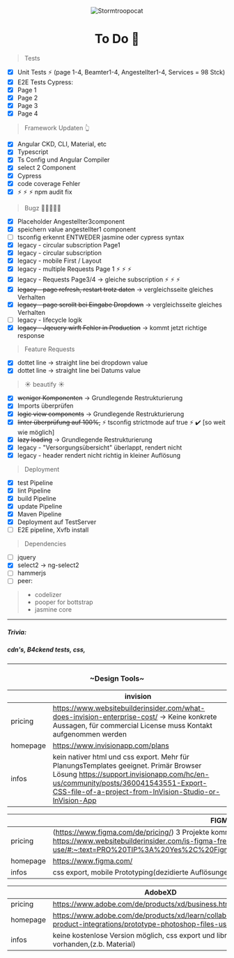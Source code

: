 <span style="text-align: center">

![Stormtroopocat](https://octodex.github.com/images/nyantocat.gif "The Nyan")

</span>
<h1 style="text-align: center" >To Do &#128058;</h1>

> Tests

- [x]   Unit Tests :zap: (page 1-4, Beamter1-4, Angestellter1-4, Services = 98 Stck)
- [x]   E2E Tests Cypress:
  - [x]   Page 1
  - [x]   Page 2
  - [x]   Page 3
  - [x]   Page 4

> Framework Updaten :point_up_2:

- [x] Angular CKD, CLI, Material, etc
- [x] Typescript
- [x] Ts Config und Angular Compiler
- [x] select 2 Component
- [x] Cypress
- [x] code coverage Fehler
- [x] :zap: :zap: :zap: npm audit fix

> Bugz :bug::bug::bug::bug::bug:

- [x] Placeholder Angestellter3component
- [x] speichern value angestellter1 component
- [ ] tsconfig erkennt ENTWEDER jasmine oder cypress syntax
- [x] legacy - circular subscription Page1
- [x] legacy - circular subscription
- [x] legacy - mobile First / Layout
- [x] legacy - multiple Requests Page 1 :zap: :zap: :zap:
- [x] legacy - Requests Page3/4 -> gleiche subscription :zap: :zap: :zap:
- [x] <s>legacy - page refresh, restart trotz daten</s> -> vergleichsseite gleiches Verhalten
- [x] <s>legacy - page scrollt bei Eingabe Dropdown</s> -> vergleichsseite gleiches Verhalten
- [ ] legacy - lifecycle logik
- [x] <s>legacy - Jqeuery wirft Fehler in Production</s> -> kommt jetzt richtige response

> Feature Requests

- [x] dottet line -> straight line bei dropdown value
- [x] dottet line -> straight line bei Datums value

> :sunny: beautify :sunny:

- [x] <s>weniger Komponenten</s> -> Grundlegende Restrukturierung
- [x] Imports überprüfen
- [x] <s>logic view components</s> -> Grundlegende Restrukturierung
- [x] <s>linter überprüfung auf 100%,</s> :zap: tsconfig strictmode auf true  :zap:  :heavy_check_mark: [so weit wie möglich]
- [x] <s>lazy loading</s> -> Grundlegende Restrukturierung
- [x] legacy - "Versorgungsübersicht" überlappt, rendert nicht
- [x] legacy - header rendert nicht richtig in kleiner Auflösung

> Deployment

- [x] test Pipeline
- [x] lint Pipeline
- [x] build Pipeline
- [x] update Pipeline
- [x] Maven Pipeline
- [x] Deployment auf TestServer
- [ ] E2E pipeline, Xvfb install

> Dependencies

- [ ] jquery
- [x] select2 -> ng-select2
- [ ] hammerjs
- [ ] peer:

> - codelizer
> - pooper for bottstrap
> - jasmine core
---
##### Trivia:
##### cdn's, B4ckend tests, css,
-----

<h3 style="text-align: center">~Design Tools~</h3>

|   | invision |
| ------ | ----------- |
| pricing   | https://www.websitebuilderinsider.com/what-does-invision-enterprise-cost/ -> Keine konkrete Aussagen, für commercial License muss Kontakt aufgenommen werden |
| homepage | https://www.invisionapp.com/plans |
| infos | kein nativer html und css export. Mehr für PlanungsTemplates geeignet. Primär Browser Lösung https://support.invisionapp.com/hc/en-us/community/posts/360041543551-Export-CSS-file-of-a-project-from-InVision-Studio-or-InVision-App |

|   | FIGMA |
| ------ | ----------- |
| pricing   | (https://www.figma.com/de/pricing/) 3 Projekte kommerziell konstenlos https://www.websitebuilderinsider.com/is-figma-free-for-commercial-use/#:~:text=PRO%20TIP%3A%20Yes%2C%20Figma%20is%20free%20for%20commercial%20use |
| homepage | https://www.figma.com/ |
| infos | css export, mobile Prototyping(dezidierte Auflösungen müssen gegeben sein), AdobeXD Klon |

|   | AdobeXD |
| ------ | ----------- |
| pricing   |https://www.adobe.com/de/products/xd/business.html, |
| homepage | https://www.adobe.com/de/products/xd/learn/collaborate/cross-product-integrations/prototype-photoshop-files-using-xd.html |
| infos |keine kostenlose Version möglich, css export und librarys vorhanden,(z.b. Material) |